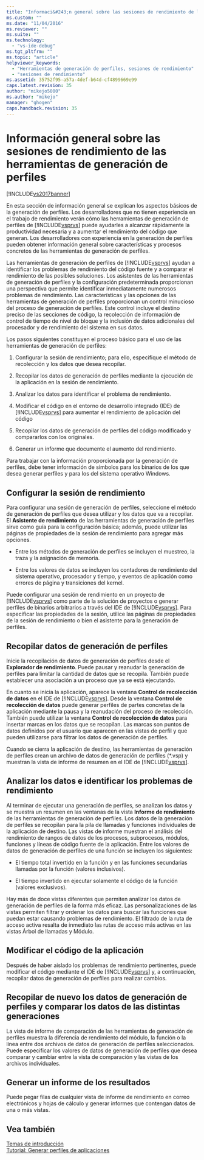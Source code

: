 ```yaml
---
title: "Informaci&#243;n general sobre las sesiones de rendimiento de las herramientas de generaci&#243;n de perfiles | Microsoft Docs"
ms.custom: ""
ms.date: "11/04/2016"
ms.reviewer: ""
ms.suite: ""
ms.technology: 
  - "vs-ide-debug"
ms.tgt_pltfrm: ""
ms.topic: "article"
helpviewer_keywords: 
  - "Herramientas de generación de perfiles, sesiones de rendimiento"
  - "sesiones de rendimiento"
ms.assetid: 35752f95-a57a-4def-b64d-cf4899669e99
caps.latest.revision: 35
author: "mikejo5000"
ms.author: "mikejo"
manager: "ghogen"
caps.handback.revision: 35
---
```

# Informaci&#243;n general sobre las sesiones de rendimiento de las herramientas de generaci&#243;n de perfiles
[!INCLUDE[vs2017banner](../code-quality/includes/vs2017banner.md)]

En esta sección de información general se explican los aspectos básicos de la generación de perfiles.  Los desarrolladores que no tienen experiencia en el trabajo de rendimiento verán cómo las herramientas de generación de perfiles de [!INCLUDE[vsprvs](../code-quality/includes/vsprvs_md.md)] puede ayudarles a alcanzar rápidamente la productividad necesaria y a aumentar el rendimiento del código que generan.  Los desarrolladores con experiencia en la generación de perfiles pueden obtener información general sobre características y procesos concretos de las herramientas de generación de perfiles.  
  
 Las herramientas de generación de perfiles de [!INCLUDE[vsprvs](../code-quality/includes/vsprvs_md.md)] ayudan a identificar los problemas de rendimiento del código fuente y a comparar el rendimiento de las posibles soluciones.  Los asistentes de las herramientas de generación de perfiles y la configuración predeterminada proporcionan una perspectiva que permite identificar inmediatamente numerosos problemas de rendimiento.  Las características y las opciones de las herramientas de generación de perfiles proporcionan un control minucioso del proceso de generación de perfiles.  Este control incluye el destino preciso de las secciones de código, la recolección de información de control de tiempo de nivel de bloque y la inclusión de datos adicionales del procesador y de rendimiento del sistema en sus datos.  
  
 Los pasos siguientes constituyen el proceso básico para el uso de las herramientas de generación de perfiles:  
  
1.  Configurar la sesión de rendimiento; para ello, especifique el método de recolección y los datos que desea recopilar.  
  
2.  Recopilar los datos de generación de perfiles mediante la ejecución de la aplicación en la sesión de rendimiento.  
  
3.  Analizar los datos para identificar el problema de rendimiento.  
  
4.  Modificar el código en el entorno de desarrollo integrado \(IDE\) de [!INCLUDE[vsprvs](../code-quality/includes/vsprvs_md.md)] para aumentar el rendimiento de aplicación del código  
  
5.  Recopilar los datos de generación de perfiles del código modificado y compararlos con los originales.  
  
6.  Generar un informe que documente el aumento del rendimiento.  
  
 Para trabajar con la información proporcionada por la generación de perfiles, debe tener información de símbolos para los binarios de los que desea generar perfiles y para los del sistema operativo Windows.  
  
## Configurar la sesión de rendimiento  
 Para configurar una sesión de generación de perfiles, seleccione el método de generación de perfiles que desea utilizar y los datos que va a recopilar.  El **Asistente de rendimiento** de las herramientas de generación de perfiles sirve como guía para la configuración básica; además, puede utilizar las páginas de propiedades de la sesión de rendimiento para agregar más opciones.  
  
-   Entre los métodos de generación de perfiles se incluyen el muestreo, la traza y la asignación de memoria.  
  
-   Entre los valores de datos se incluyen los contadores de rendimiento del sistema operativo, procesador y tiempo, y eventos de aplicación como errores de página y transiciones del kernel.  
  
 Puede configurar una sesión de rendimiento en un proyecto de [!INCLUDE[vsprvs](../code-quality/includes/vsprvs_md.md)] como parte de la solución de proyectos o generar perfiles de binarios arbitrarios a través del IDE de [!INCLUDE[vsprvs](../code-quality/includes/vsprvs_md.md)].  Para especificar las propiedades de la sesión, utilice las páginas de propiedades de la sesión de rendimiento o bien el asistente para la generación de perfiles.  
  
## Recopilar datos de generación de perfiles  
 Inicie la recopilación de datos de generación de perfiles desde el **Explorador de rendimiento**.  Puede pausar y reanudar la generación de perfiles para limitar la cantidad de datos que se recopila.  También puede establecer una asociación a un proceso que ya se está ejecutando.  
  
 En cuanto se inicia la aplicación, aparece la ventana **Control de recolección de datos** en el IDE de [!INCLUDE[vsprvs](../code-quality/includes/vsprvs_md.md)].  Desde la ventana **Control de recolección de datos** puede generar perfiles de partes concretas de la aplicación mediante la pausa y la reanudación del proceso de recolección.  También puede utilizar la ventana **Control de recolección de datos** para insertar marcas en los datos que se recopilan.  Las marcas son puntos de datos definidos por el usuario que aparecen en las vistas de perfil y que pueden utilizarse para filtrar los datos de generación de perfiles.  
  
 Cuando se cierra la aplicación de destino, las herramientas de generación de perfiles crean un archivo de datos de generación de perfiles \(\*.vsp\) y muestran la vista de informe de resumen en el IDE de [!INCLUDE[vsprvs](../code-quality/includes/vsprvs_md.md)].  
  
## Analizar los datos e identificar los problemas de rendimiento  
 Al terminar de ejecutar una generación de perfiles, se analizan los datos y se muestra un resumen en las ventanas de la vista **Informe de rendimiento** de las herramientas de generación de perfiles.  Los datos de la generación de perfiles se recopilan para la pila de llamadas y funciones individuales de la aplicación de destino.  Las vistas de informe muestran el análisis del rendimiento de rangos de datos de los procesos, subprocesos, módulos, funciones y líneas de código fuente de la aplicación.  Entre los valores de datos de generación de perfiles de una función se incluyen los siguientes:  
  
-   El tiempo total invertido en la función y en las funciones secundarias llamadas por la función \(valores inclusivos\).  
  
-   El tiempo invertido en ejecutar solamente el código de la función \(valores exclusivos\).  
  
 Hay más de doce vistas diferentes que permiten analizar los datos de generación de perfiles de la forma más eficaz.  Las personalizaciones de las vistas permiten filtrar y ordenar los datos para buscar las funciones que puedan estar causando problemas de rendimiento.  El filtrado de la ruta de acceso activa resalta de inmediato las rutas de acceso más activas en las vistas Árbol de llamadas y Módulo.  
  
## Modificar el código de la aplicación  
 Después de haber aislado los problemas de rendimiento pertinentes, puede modificar el código mediante el IDE de [!INCLUDE[vsprvs](../code-quality/includes/vsprvs_md.md)] y, a continuación, recopilar datos de generación de perfiles para realizar cambios.  
  
## Recopilar de nuevo los datos de generación de perfiles y comparar los datos de las distintas generaciones  
 La vista de informe de comparación de las herramientas de generación de perfiles muestra la diferencia de rendimiento del módulo, la función o la línea entre dos archivos de datos de generación de perfiles seleccionados.  Puede especificar los valores de datos de generación de perfiles que desea comparar y cambiar entre la vista de comparación y las vistas de los archivos individuales.  
  
## Generar un informe de los resultados  
 Puede pegar filas de cualquier vista de informe de rendimiento en correo electrónicos y hojas de cálculo y generar informes que contengan datos de una o más vistas.  
  
## Vea también  
 [Temas de introducción](../profiling/overviews-performance-tools.md)   
 [Tutorial: Generar perfiles de aplicaciones](../profiling/walkthrough-identifying-performance-problems.md)